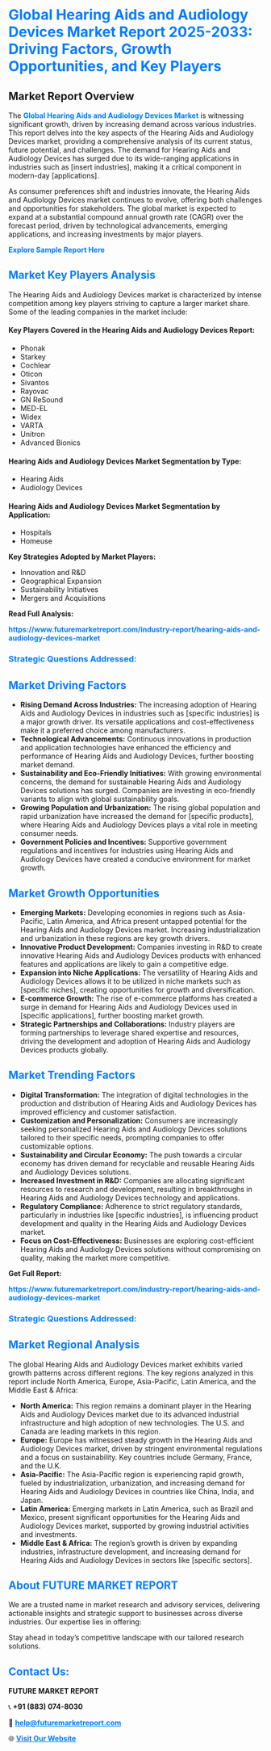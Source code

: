 <h1 style="color: #007BFF;">Global Hearing Aids and Audiology Devices Market Report 2025-2033: Driving Factors, Growth Opportunities, and Key Players</h1>

<section id="overview">
<h2>Market Report Overview</h2>
<p>The <a href="https://www.futuremarketreport.com/industry-report/hearing-aids-and-audiology-devices-market" style="color: #007BFF; text-decoration: none;"><strong>Global Hearing Aids and Audiology Devices Market</strong></a> is witnessing significant growth, driven by increasing demand across various industries. This report delves into the key aspects of the Hearing Aids and Audiology Devices market, providing a comprehensive analysis of its current status, future potential, and challenges. The demand for Hearing Aids and Audiology Devices has surged due to its wide-ranging applications in industries such as [insert industries], making it a critical component in modern-day [applications].</p>
<p>As consumer preferences shift and industries innovate, the Hearing Aids and Audiology Devices market continues to evolve, offering both challenges and opportunities for stakeholders. The global market is expected to expand at a substantial compound annual growth rate (CAGR) over the forecast period, driven by technological advancements, emerging applications, and increasing investments by major players.</p>
</section>

<section id="overview">
<p><a href="https://www.futuremarketreport.com/request-sample/reportId=55876" style="color: #007BFF; text-decoration: none;"><strong>Explore Sample Report Here</strong></a></p>
</section>

<section id="key-players">
<h2 style="color: #007BFF;">Market Key Players Analysis</h2>
<p>The Hearing Aids and Audiology Devices market is characterized by intense competition among key players striving to capture a larger market share. Some of the leading companies in the market include:</p>
<h4>Key Players Covered in the Hearing Aids and Audiology Devices Report:</h4>
<ul><li>Phonak</li><li>Starkey</li><li>Cochlear</li><li>Oticon</li><li>Sivantos</li><li>Rayovac</li><li>GN ReSound</li><li>MED-EL</li><li>Widex</li><li>VARTA</li><li>Unitron</li><li>Advanced Bionics</li></ul>
<h4>Hearing Aids and Audiology Devices Market Segmentation by Type:</h4>
<ul><li>Hearing Aids</li><li>Audiology Devices</li></ul>

<h4>Hearing Aids and Audiology Devices Market Segmentation by Application:</h4>
<ul><li>Hospitals</li><li>Homeuse</li></ul>
<p><strong>Key Strategies Adopted by Market Players:</strong></p>
<ul>
<li>Innovation and R&D</li>
<li>Geographical Expansion</li>
<li>Sustainability Initiatives</li>
<li>Mergers and Acquisitions</li>
</ul>
</section>

<section>
<p><strong>Read Full Analysis: </strong></p><a href="https://www.futuremarketreport.com/industry-report/hearing-aids-and-audiology-devices-market" style="color: #007BFF; text-decoration: none;"><strong>https://www.futuremarketreport.com/industry-report/hearing-aids-and-audiology-devices-market</strong></a>
<h3 style="color: #007BFF;">Strategic Questions Addressed:</h3>
</section>

<section id="driving-factors">
<h2 style="color: #007BFF;">Market Driving Factors</h2>
<ul>
<li><strong>Rising Demand Across Industries:</strong> The increasing adoption of Hearing Aids and Audiology Devices in industries such as [specific industries] is a major growth driver. Its versatile applications and cost-effectiveness make it a preferred choice among manufacturers.</li>
<li><strong>Technological Advancements:</strong> Continuous innovations in production and application technologies have enhanced the efficiency and performance of Hearing Aids and Audiology Devices, further boosting market demand.</li>
<li><strong>Sustainability and Eco-Friendly Initiatives:</strong> With growing environmental concerns, the demand for sustainable Hearing Aids and Audiology Devices solutions has surged. Companies are investing in eco-friendly variants to align with global sustainability goals.</li>
<li><strong>Growing Population and Urbanization:</strong> The rising global population and rapid urbanization have increased the demand for [specific products], where Hearing Aids and Audiology Devices plays a vital role in meeting consumer needs.</li>
<li><strong>Government Policies and Incentives:</strong> Supportive government regulations and incentives for industries using Hearing Aids and Audiology Devices have created a conducive environment for market growth.</li>
</ul>
</section>

<section id="growth-opportunities">
<h2 style="color: #007BFF;">Market Growth Opportunities</h2>
<ul>
<li><strong>Emerging Markets:</strong> Developing economies in regions such as Asia-Pacific, Latin America, and Africa present untapped potential for the Hearing Aids and Audiology Devices market. Increasing industrialization and urbanization in these regions are key growth drivers.</li>
<li><strong>Innovative Product Development:</strong> Companies investing in R&D to create innovative Hearing Aids and Audiology Devices products with enhanced features and applications are likely to gain a competitive edge.</li>
<li><strong>Expansion into Niche Applications:</strong> The versatility of Hearing Aids and Audiology Devices allows it to be utilized in niche markets such as [specific niches], creating opportunities for growth and diversification.</li>
<li><strong>E-commerce Growth:</strong> The rise of e-commerce platforms has created a surge in demand for Hearing Aids and Audiology Devices used in [specific applications], further boosting market growth.</li>
<li><strong>Strategic Partnerships and Collaborations:</strong> Industry players are forming partnerships to leverage shared expertise and resources, driving the development and adoption of Hearing Aids and Audiology Devices products globally.</li>
</ul>
</section>

<section id="trending-factors">
<h2 style="color: #007BFF;">Market Trending Factors</h2>
<ul>
<li><strong>Digital Transformation:</strong> The integration of digital technologies in the production and distribution of Hearing Aids and Audiology Devices has improved efficiency and customer satisfaction.</li>
<li><strong>Customization and Personalization:</strong> Consumers are increasingly seeking personalized Hearing Aids and Audiology Devices solutions tailored to their specific needs, prompting companies to offer customizable options.</li>
<li><strong>Sustainability and Circular Economy:</strong> The push towards a circular economy has driven demand for recyclable and reusable Hearing Aids and Audiology Devices solutions.</li>
<li><strong>Increased Investment in R&D:</strong> Companies are allocating significant resources to research and development, resulting in breakthroughs in Hearing Aids and Audiology Devices technology and applications.</li>
<li><strong>Regulatory Compliance:</strong> Adherence to strict regulatory standards, particularly in industries like [specific industries], is influencing product development and quality in the Hearing Aids and Audiology Devices market.</li>
<li><strong>Focus on Cost-Effectiveness:</strong> Businesses are exploring cost-efficient Hearing Aids and Audiology Devices solutions without compromising on quality, making the market more competitive.</li>
</ul>
</section>

<section>
<p><strong>Get Full Report: </strong></p><a href="https://www.futuremarketreport.com/industry-report/hearing-aids-and-audiology-devices-market" style="color: #007BFF; text-decoration: none;"><strong>https://www.futuremarketreport.com/industry-report/hearing-aids-and-audiology-devices-market</strong></a>
<h3 style="color: #007BFF;">Strategic Questions Addressed:</h3>
</section>


<section id="regional-analysis">
<h2 style="color: #007BFF;">Market Regional Analysis</h2>
<p>The global Hearing Aids and Audiology Devices market exhibits varied growth patterns across different regions. The key regions analyzed in this report include North America, Europe, Asia-Pacific, Latin America, and the Middle East & Africa:</p>
<ul>
<li><strong>North America:</strong> This region remains a dominant player in the Hearing Aids and Audiology Devices market due to its advanced industrial infrastructure and high adoption of new technologies. The U.S. and Canada are leading markets in this region.</li>
<li><strong>Europe:</strong> Europe has witnessed steady growth in the Hearing Aids and Audiology Devices market, driven by stringent environmental regulations and a focus on sustainability. Key countries include Germany, France, and the U.K.</li>
<li><strong>Asia-Pacific:</strong> The Asia-Pacific region is experiencing rapid growth, fueled by industrialization, urbanization, and increasing demand for Hearing Aids and Audiology Devices in countries like China, India, and Japan.</li>
<li><strong>Latin America:</strong> Emerging markets in Latin America, such as Brazil and Mexico, present significant opportunities for the Hearing Aids and Audiology Devices market, supported by growing industrial activities and investments.</li>
<li><strong>Middle East & Africa:</strong> The region’s growth is driven by expanding industries, infrastructure development, and increasing demand for Hearing Aids and Audiology Devices in sectors like [specific sectors].</li>
</ul>
</section>

<footer>
<h2 style="color: #007BFF;">About FUTURE MARKET REPORT</h2>
<p>We are a trusted name in market research and advisory services, delivering actionable insights and strategic support to businesses across diverse industries. Our expertise lies in offering:</p>

<p>Stay ahead in today’s competitive landscape with our tailored research solutions.</p>

<h2 style="color: #007BFF;">Contact Us:</h2>
<p><strong>FUTURE MARKET REPORT</strong></p>
<p>📞 <strong>+91 (883) 074-8030</strong></p>
<p>📧 <strong><a href="mailto:help@futuremarketreport.com" style="color: #007BFF;">help@futuremarketreport.com</a></strong></p>
<p>🌐 <strong><a href="https://www.futuremarketreport.com/" style="color: #007BFF;">Visit Our Website</a></strong></p>
</footer>